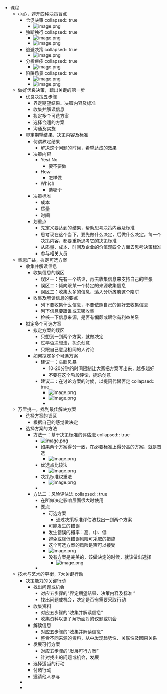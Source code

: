 - 课程
	- 小心，避开四种决策盲点
		- 仓促决策
		  collapsed:: true
			- ![image.png](../assets/image_1661000739245_0.png)
		- 独断独行
		  collapsed:: true
			- ![image.png](../assets/image_1661000767695_0.png)
			- ![image.png](../assets/image_1661000810991_0.png)
		- 逃避决策
		  collapsed:: true
			- ![image.png](../assets/image_1661000858209_0.png)
		- 分析瘫痪
		  collapsed:: true
			- ![image.png](../assets/image_1661000905034_0.png)
		- 陷阱场景
		  collapsed:: true
			- ![image.png](../assets/image_1661000970230_0.png)
			- ![image.png](../assets/image_1661000986933_0.png)
	- 做好优良决策，踏出关键的第一步
		- 优良决策五步骤
			- 界定期望结果、决策内容及标准
			- 收集并解读信息
			- 拟定多个可选方案
			- 选择合适的方案
			- 沟通及实施
		- 界定期望结果、决策内容及标准
			- 何谓界定结果
				- 解决这个问题的时候，希望达成的效果
			- 决策内容
				- Yes/ No
					- 要不要做
				- How
					- 怎样做
				- Which
					- 选哪个
			- 决策标准
				- 成本
				- 质量
				- 时间
			- 划重点
				- 先定义要达到的结果，帮助思考决策内容及标准
				- 思考现在这个当下，要先做什么决定，后做什么决定。每一个决策内容，都要重新思考它的决策标准
				- 从质量、成本、时间及企业的价值观四个方面去思考决策标准
				- 参与相关人员
	- 集思广益，拟定可选方案
		- 收集并解读信息
			- 收集信息的误区
				- 误区一：先有一个结论，再去收集信息来支持自己的主张
				- 误区二：倾向跟某一个特定的来源收集信息
				- 误区三：收集太多的信息，落入分析瘫痪这个陷阱
			- 收集及解读信息的要点
				- 列下要收集什么信息，不要依照自己的偏好去收集信息
				- 列下信息要跟谁或去哪收集
				- 检核一下信息来源，是否有偏颇或跟你有利益关系
		- 拟定多个可选方案
			- 拟定方案的误区
				- 只想到一到两个方案，就做决定
				- 过早否决想法，扼杀创意
				- 只跟自己意见相同的人讨论
			- 如何拟定多个可选方案
				- 建议一：头脑风暴
					- 10-20分钟的时间限制让大家把方案写出来，越多越好
					- 不要在这个阶段评论，扼杀创意
				- 建议二：在讨论方案的时候，以提问代替否定
				  collapsed:: true
					- ![image.png](../assets/image_1661001966340_0.png)
					- ![image.png](../assets/image_1661001986633_0.png)
					-
	- 万里挑一，找到最佳解决方案
		- 选择方案的误区
			- 根据自己的感觉做决定
		- 选择方案的方法
			- 方法一：基于决策标准的评估法
			  collapsed:: true
				- ![image.png](../assets/image_1661002127093_0.png)
				- 如果两个方案得分一致，在必要标准上得分高的方案，就是首选
					- ![image.png](../assets/image_1661002147615_0.png)
				- 优选点比较法
					- ![image.png](../assets/image_1661002232839_0.png)
				- 决策标准权重法
					- ![image.png](../assets/image_1661002267892_0.png)
				-
			- 方法二：风险评估法
			  collapsed:: true
				- 在所做决定影响层面很大时使用
				- 要点
					- 可选方案
						- 通过决策标准评估法找出一到两个方案
					- 可能发生的错误
					- 发生错误的概率：高、中、低
					- 避免或降低错误风险可采取的措施
					- 这个可选方案的风险是否可以接受
					- ![image.png](../assets/image_1661002329893_0.png)
					- 没有方案是完美的，该做决定的时候，就该做出选择
						- ![image.png](../assets/image_1661002461924_0.png)
				-
	- 技术与艺术的平衡，7大关键行动
		- 决策能力的关键行动
			- 找出问题或机会
				- 对应五步骤的“界定期望结果、决策内容及标准 ”
				- 找出问题或机会，决定是否有需要采取行动
			- 收集资料
				- 对应五步骤的“收集并解读信息”
				- 收集资料以更了解所面对的议题或机会
			- 解读信息
				- 对应五步骤的“收集并解读信息”
				- 整合不同来源的资料，从中发现趋势性、关联性及因果关系
			- 发展可行方案
				- 对应五步骤的“发展可行方案”
				- 针对找出的问题或机会，发展
			- 选择适当的行动
			- 付诸行动
			- 邀请他人参与
		-
		-